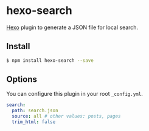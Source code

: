 # hexo-search

[Hexo](https://hexo.io/) plugin to generate a JSON file for local search.


## Install

``` bash
$ npm install hexo-search --save
```

## Options

You can configure this plugin in your root `_config.yml`.

``` yaml
search:
  path: search.json
  source: all # other values: posts, pages
  trim_html: false
```
